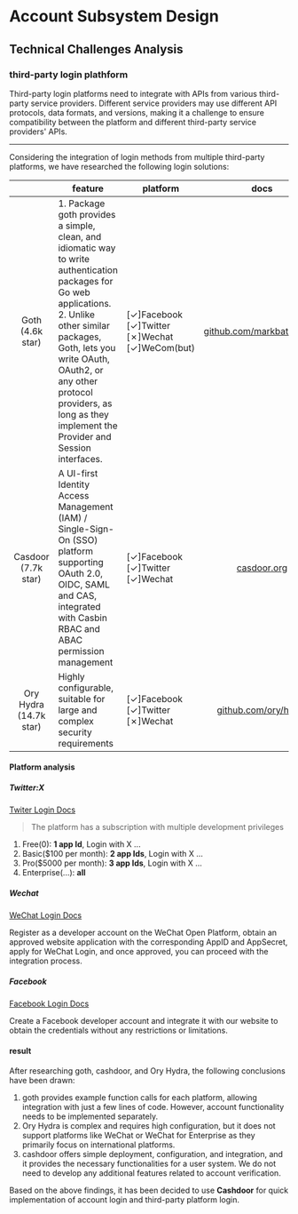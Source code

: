 # Account Subsystem Design

## Technical Challenges Analysis
### third-party login plathform

Third-party login platforms need to integrate with APIs from various third-party service providers. Different service providers may use different API protocols, data formats, and versions, making it a challenge to ensure compatibility between the platform and different third-party service providers' APIs.

---

Considering the integration of login methods from multiple third-party platforms, we have researched the following login solutions:


|| feature | platform | docs |
|:----:|----|----|:----:|
|Goth (4.6k star) | 1. Package goth provides a simple, clean, and idiomatic way to write authentication packages for Go web applications. <br> 2. Unlike other similar packages, Goth, lets you write OAuth, OAuth2, or any other protocol providers, as long as they implement the Provider and Session interfaces. | [✓]Facebook  <br>  [✓]Twitter  <br>  [✗]Wechat  <br>  [✓]WeCom(but) | [github.com/markbates/goth](https://github.com/markbates/goth) |
| Casdoor (7.7k star) | A UI-first Identity Access Management (IAM) / Single-Sign-On (SSO) platform supporting OAuth 2.0, OIDC, SAML and CAS, integrated with Casbin RBAC and ABAC permission management | [✓]Facebook  <br>  [✓]Twitter  <br>  [✓]Wechat | [casdoor.org](https://casdoor.org)|
| Ory Hydra (14.7k star) | Highly configurable, suitable for large and complex security requirements |  [✓]Facebook  <br>  [✓]Twitter  <br>  [✗]Wechat | [github.com/ory/hydra](https://github.com/ory/hydra) |
#### Platform analysis 
##### Twitter:X

[Twiter Login Docs](https://developer.twitter.com/en/docs/authentication/guides/log-in-with-twitter)

> The platform has a subscription with multiple development privileges

1. Free(0): **1 app Id**, Login with X ...
2. Basic($100 per month): **2 app Ids**, Login with X ...
3. Pro($5000 per month): **3 app Ids**, Login with X ...
4. Enterprise(...): **all**

##### Wechat

[WeChat Login Docs](https://developers.weixin.qq.com/doc/oplatform/en/Mobile_App/WeChat_Login/Development_Guide.html)

Register as a developer account on the WeChat Open Platform, obtain an approved website application with the corresponding AppID and AppSecret, apply for WeChat Login, and once approved, you can proceed with the integration process.

##### Facebook

[Facebook Login Docs](https://developers.facebook.com/docs/facebook-login/overview)

Create a Facebook developer account and integrate it with our website to obtain the credentials without any restrictions or limitations.

#### result

After researching goth, cashdoor, and Ory Hydra, the following conclusions have been drawn:

1. goth provides example function calls for each platform, allowing integration with just a few lines of code. However, account functionality needs to be implemented separately.
2. Ory Hydra is complex and requires high configuration, but it does not support platforms like WeChat or WeChat for Enterprise as they primarily focus on international platforms.
3. cashdoor offers simple deployment, configuration, and integration, and it provides the necessary functionalities for a user system. We do not need to develop any additional features related to account verification.

Based on the above findings, it has been decided to use **Cashdoor** for quick implementation of account login and third-party platform login. 